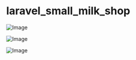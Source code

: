 # laravel_small_milk_shop
 
![Image](screenshot/productimg.png)

![Image](screenshot/Userimgwithavatar_img.png)

![Image](screenshot/Roleimg.png)